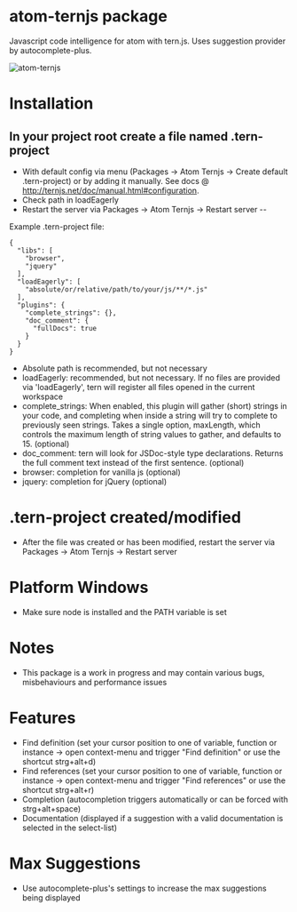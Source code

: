 # atom-ternjs package

Javascript code intelligence for atom with tern.js.
Uses suggestion provider by autocomplete-plus.

![atom-ternjs](http://www.tobias-schubert.com/github/github-atom-ternjs.png)

# Installation

In your project root create a file named .tern-project
--

* With default config via menu (Packages -> Atom Ternjs -> Create default .tern-project) or by adding it manually. See docs @ http://ternjs.net/doc/manual.html#configuration.
* Check path in loadEagerly
* Restart the server via Packages -> Atom Ternjs -> Restart server
--

Example .tern-project file:
```
{
  "libs": [
    "browser",
    "jquery"
  ],
  "loadEagerly": [
    "absolute/or/relative/path/to/your/js/**/*.js"
  ],
  "plugins": {
    "complete_strings": {},
    "doc_comment": {
      "fullDocs": true
    }
  }
}
```
* Absolute path is recommended, but not necessary
* loadEagerly: recommended, but not necessary. If no files are provided via 'loadEagerly', tern will register all files opened in the current workspace
* complete_strings: When enabled, this plugin will gather (short) strings in your code, and completing when inside a string will try to complete to previously seen strings. Takes a single option, maxLength, which controls the maximum length of string values to gather, and defaults to 15. (optional)
* doc_comment: tern will look for JSDoc-style type declarations. Returns the full comment text instead of the first sentence. (optional)
* browser: completion for vanilla js (optional)
* jquery: completion for jQuery (optional)

# .tern-project created/modified
* After the file was created or has been modified, restart the server via Packages -> Atom Ternjs -> Restart server

# Platform Windows
* Make sure node is installed and the PATH variable is set

# Notes
* This package is a work in progress and may contain various bugs, misbehaviours and performance issues

# Features

* Find definition (set your cursor position to one of variable, function or instance -> open context-menu and trigger "Find definition" or use the shortcut strg+alt+d)
* Find references (set your cursor position to one of variable, function or instance -> open context-menu and trigger "Find references" or use the shortcut strg+alt+r)
* Completion (autocompletion triggers automatically or can be forced with strg+alt+space)
* Documentation (displayed if a suggestion with a valid documentation is selected in the select-list)

# Max Suggestions

* Use autocomplete-plus's settings to increase the max suggestions being displayed
